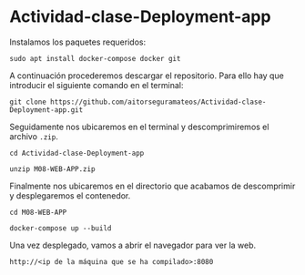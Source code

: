 # Actividad-clase-Deployment-app

Instalamos los paquetes requeridos:
```
sudo apt install docker-compose docker git
```

A continuación procederemos descargar el repositorio. Para ello hay que introducir el siguiente comando en el terminal:
```
git clone https://github.com/aitorseguramateos/Actividad-clase-Deployment-app.git
```

Seguidamente nos ubicaremos en el terminal y descomprimiremos el archivo `.zip`.
```
cd Actividad-clase-Deployment-app
```
```
unzip M08-WEB-APP.zip
```

Finalmente nos ubicaremos en el directorio que acabamos de descomprimir y desplegaremos el contenedor.
```
cd M08-WEB-APP
```
```
docker-compose up --build
```

Una vez desplegado, vamos a abrir el navegador para ver la web.
```
http://<ip de la máquina que se ha compilado>:8080
```
